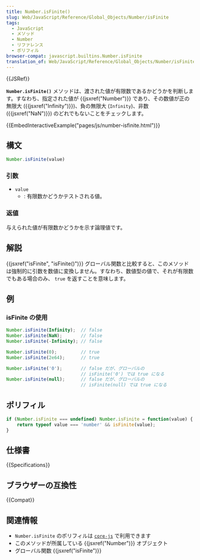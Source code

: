 ```yaml
---
title: Number.isFinite()
slug: Web/JavaScript/Reference/Global_Objects/Number/isFinite
tags:
  - JavaScript
  - メソッド
  - Number
  - リファレンス
  - ポリフィル
browser-compat: javascript.builtins.Number.isFinite
translation_of: Web/JavaScript/Reference/Global_Objects/Number/isFinite
---
```

{{JSRef}}

**`Number.isFinite()`** メソッドは、渡された値が有限数であるかどうかを判断します。すなわち、指定された値が {{jsxref("Number")}} であり、その数値が正の無限大 ({{jsxref("Infinity")}})、負の無限大 (`Infinity`)、非数 ({{jsxref("NaN")}}) のどれでもないことをチェックします。

{{EmbedInteractiveExample("pages/js/number-isfinite.html")}}

## 構文

```js
Number.isFinite(value)
```

### 引数

- `value`
  - : 有限数かどうかテストされる値。

### 返値

与えられた値が有限数かどうかを示す論理値です。

## 解説

{{jsxref("isFinite", "isFinite()")}} グローバル関数と比較すると、このメソッドは強制的に引数を数値に変換しません。すなわち、数値型の値で、それが有限数でもある場合のみ、 `true` を返すことを意味します。

## 例

### isFinite の使用

```js
Number.isFinite(Infinity);  // false
Number.isFinite(NaN);       // false
Number.isFinite(-Infinity); // false

Number.isFinite(0);         // true
Number.isFinite(2e64);      // true

Number.isFinite('0');       // false だが、グローバルの
                            // isFinite('0') では true になる
Number.isFinite(null);      // false だが、グローバルの
                            // isFinite(null) では true になる
```

## ポリフィル

```js
if (Number.isFinite === undefined) Number.isFinite = function(value) {
    return typeof value === 'number' && isFinite(value);
}
```

## 仕様書

{{Specifications}}

## ブラウザーの互換性

{{Compat}}

## 関連情報

- `Number.isFinite` のポリフィルは [`core-js`](https://github.com/zloirock/core-js#ecmascript-number) で利用できます
- このメソッドが所属している {{jsxref("Number")}} オブジェクト
- グローバル関数 {{jsxref("isFinite")}}
